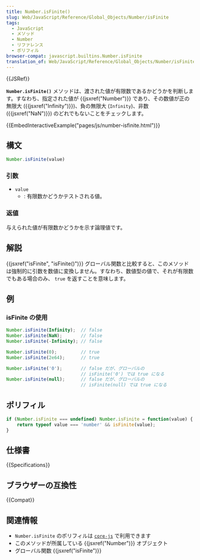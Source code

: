 ```yaml
---
title: Number.isFinite()
slug: Web/JavaScript/Reference/Global_Objects/Number/isFinite
tags:
  - JavaScript
  - メソッド
  - Number
  - リファレンス
  - ポリフィル
browser-compat: javascript.builtins.Number.isFinite
translation_of: Web/JavaScript/Reference/Global_Objects/Number/isFinite
---
```

{{JSRef}}

**`Number.isFinite()`** メソッドは、渡された値が有限数であるかどうかを判断します。すなわち、指定された値が {{jsxref("Number")}} であり、その数値が正の無限大 ({{jsxref("Infinity")}})、負の無限大 (`Infinity`)、非数 ({{jsxref("NaN")}}) のどれでもないことをチェックします。

{{EmbedInteractiveExample("pages/js/number-isfinite.html")}}

## 構文

```js
Number.isFinite(value)
```

### 引数

- `value`
  - : 有限数かどうかテストされる値。

### 返値

与えられた値が有限数かどうかを示す論理値です。

## 解説

{{jsxref("isFinite", "isFinite()")}} グローバル関数と比較すると、このメソッドは強制的に引数を数値に変換しません。すなわち、数値型の値で、それが有限数でもある場合のみ、 `true` を返すことを意味します。

## 例

### isFinite の使用

```js
Number.isFinite(Infinity);  // false
Number.isFinite(NaN);       // false
Number.isFinite(-Infinity); // false

Number.isFinite(0);         // true
Number.isFinite(2e64);      // true

Number.isFinite('0');       // false だが、グローバルの
                            // isFinite('0') では true になる
Number.isFinite(null);      // false だが、グローバルの
                            // isFinite(null) では true になる
```

## ポリフィル

```js
if (Number.isFinite === undefined) Number.isFinite = function(value) {
    return typeof value === 'number' && isFinite(value);
}
```

## 仕様書

{{Specifications}}

## ブラウザーの互換性

{{Compat}}

## 関連情報

- `Number.isFinite` のポリフィルは [`core-js`](https://github.com/zloirock/core-js#ecmascript-number) で利用できます
- このメソッドが所属している {{jsxref("Number")}} オブジェクト
- グローバル関数 {{jsxref("isFinite")}}
